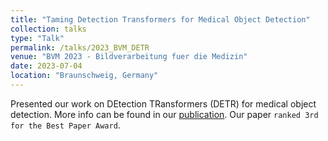 ```yaml
---
title: "Taming Detection Transformers for Medical Object Detection"
collection: talks
type: "Talk"
permalink: /talks/2023_BVM_DETR
venue: "BVM 2023 - Bildverarbeitung fuer die Medizin"
date: 2023-07-04
location: "Braunschweig, Germany"
---
```


Presented our work on DEtection TRansformers (DETR) for medical object detection. More info can be found in our [publication](https://arxiv.org/abs/2306.15472). Our paper `ranked 3rd for the Best Paper Award`.
